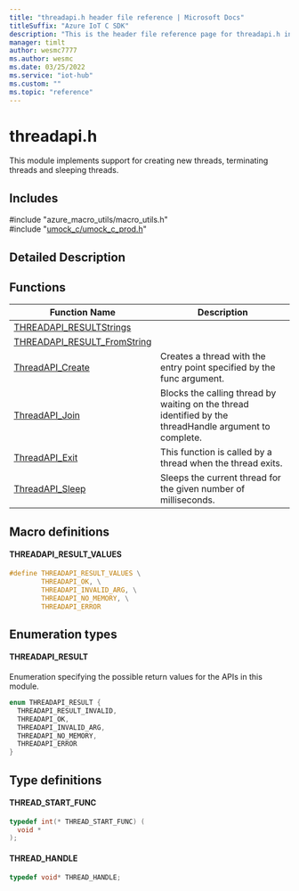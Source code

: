 ```yaml
---                             
title: "threadapi.h header file reference | Microsoft Docs" 
titleSuffix: "Azure IoT C SDK"            
description: "This is the header file reference page for threadapi.h in the Azure IoT C SDK. This SDK is used with Azure IoT Hub and Azure IoT Hub Device Provisioning Service"            
manager: timlt                 
author: wesmc7777              
ms.author: wesmc               
ms.date: 03/25/2022                    
ms.service: "iot-hub"             
ms.custom: ""                
ms.topic: "reference"        
---                            
```


# threadapi.h 

This module implements support for creating new threads, terminating threads and sleeping threads.

## Includes

\#include "azure_macro_utils/macro_utils.h"  
\#include "[umock_c/umock_c_prod.h](umock-c-prod-h.md)"  

## Detailed Description

## Functions

Function Name                  | Description                                
--------------------------------|---------------------------------------------
[THREADAPI_RESULTStrings](./threadapi-h/threadapi-resultstrings.md)            | 
[THREADAPI_RESULT_FromString](./threadapi-h/threadapi-result-fromstring.md)            | 
[ThreadAPI_Create](./threadapi-h/threadapi-create.md)            | Creates a thread with the entry point specified by the func argument.
[ThreadAPI_Join](./threadapi-h/threadapi-join.md)            | Blocks the calling thread by waiting on the thread identified by the threadHandle argument to complete.
[ThreadAPI_Exit](./threadapi-h/threadapi-exit.md)            | This function is called by a thread when the thread exits.
[ThreadAPI_Sleep](./threadapi-h/threadapi-sleep.md)            | Sleeps the current thread for the given number of milliseconds.

## Macro definitions

#### THREADAPI_RESULT_VALUES

```C
#define THREADAPI_RESULT_VALUES \
        THREADAPI_OK, \
        THREADAPI_INVALID_ARG, \
        THREADAPI_NO_MEMORY, \
        THREADAPI_ERROR 
```

## Enumeration types

#### THREADAPI_RESULT

Enumeration specifying the possible return values for the APIs in this module. 

```C
enum THREADAPI_RESULT {
  THREADAPI_RESULT_INVALID,
  THREADAPI_OK,
  THREADAPI_INVALID_ARG,
  THREADAPI_NO_MEMORY,
  THREADAPI_ERROR
}
```

## Type definitions

#### THREAD_START_FUNC

```C
typedef int(* THREAD_START_FUNC) (
  void *  
);
```

#### THREAD_HANDLE

```C
typedef void* THREAD_HANDLE;
```

